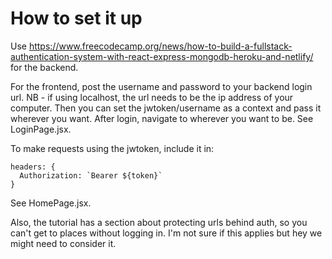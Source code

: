 # How to set it up
Use https://www.freecodecamp.org/news/how-to-build-a-fullstack-authentication-system-with-react-express-mongodb-heroku-and-netlify/ for the backend.

For the frontend, post the username and password to your backend login url. NB - if using localhost, the url needs to be the ip address of your computer. Then you can set the jwtoken/username as a context and pass it wherever you want. After login, navigate to wherever you want to be. See LoginPage.jsx.

To make requests using the jwtoken, include it in:
```
headers: {
  Authorization: `Bearer ${token}`
}
```
See HomePage.jsx.

Also, the tutorial has a section about protecting urls behind auth, so you can't get to places without logging in. I'm not sure if this applies but hey we  might need to consider it.